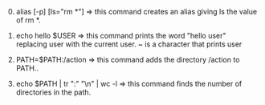 0) alias [-p] [ls="rm *"]   => this command creates an alias giving ls the value of rm *.

1) echo hello $USER => this command prints the word "hello user" replacing user with the current user. ~ is a character that prints user

3) PATH=$PATH:/action => this command adds the directory /action to PATH..

4) echo $PATH | tr ":" "\n" | wc -l => this command finds the number of directories in the path.